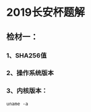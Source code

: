# 2019长安杯题解
## 检材一：
### 1、SHA256值
### 2、操作系统版本
### 3、内核版本：

    uname -a
    
### 

<!--stackedit_data:
eyJoaXN0b3J5IjpbLTU3MTE1Nzg5MywxNTUwNjQwNDc5LC0xOD
UwNTYzNTcsLTIwODg3NDY2MTJdfQ==
-->